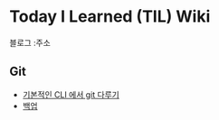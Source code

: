 # Today I Learned (TIL) Wiki

블로그  :주소 



## Git

- [기본적인 CLI 에서 git 다루기](https://github.com/HongyeongJu/TIL/blob/master/Git/CLI%EC%B0%BD%EC%97%90%EC%84%9C%20git%20%EC%82%AC%EC%9A%A9%EB%B2%95%20%EB%8B%A4%EB%A4%84%EB%B3%B4%EA%B8%B0.md)
- [백업](https://github.com/HongyeongJu/TIL/blob/master/Git/git%20%EB%B0%B1%EC%97%85%EB%8B%A4%EB%A4%84%EB%B3%B4%EA%B8%B0.md)





